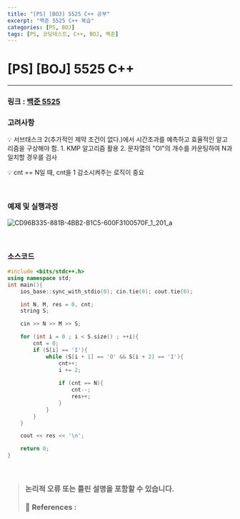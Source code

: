 ```yaml
---
title: "[PS] [BOJ] 5525 C++ 공부"
excerpt: "백준 5525 C++ 복습"
categories: [PS, BOJ]
tags: [PS, 코딩테스트, C++, BOJ, 백준]
---
```


# [PS] [BOJ] 5525 C++

---

### 링크 : [백준 5525](https://www.acmicpc.net/problem/5525)

### 고려사항
<aside>
💡 서브태스크 2(추가적인 제약 조건이 없다.)에서 시간초과를 예측하고 효율적인 알고리즘을 구상해야 함. 1. KMP 알고리즘 활용 2. 문자열의 "OI"의 개수를 카운팅하여 N과 일치할 경우를 검사 

<br>

💡 cnt == N일 때, cnt을 1 감소시켜주는 로직이 중요

</aside>

<br>

### 예제 및 실행과정

![CD96B335-881B-4BB2-B1C5-600F3100570F_1_201_a](https://github.com/user-attachments/assets/9720759b-649b-4bec-bff7-968fc89c8e12)

<br>

### 소스코드

```cpp
#include <bits/stdc++.h>
using namespace std;
int main(){
    ios_base::sync_with_stdio(0); cin.tie(0); cout.tie(0);

    int N, M, res = 0, cnt;
    string S;

    cin >> N >> M >> S;

    for (int i = 0 ; i < S.size() ; ++i){
        cnt = 0;
        if (S[i] == 'I'){
            while (S[i + 1] == 'O' && S[i + 2] == 'I'){
                cnt++;
                i += 2;
                
                if (cnt == N){ 
                    cnt--; 
                    res++;
                }
            }
        }
    }

    cout << res << '\n';

    return 0;
}
```

<br>

> ### 논리적 오류 또는 틀린 설명을 포함할 수 있습니다. <br><br> 📑 References : 

<br>